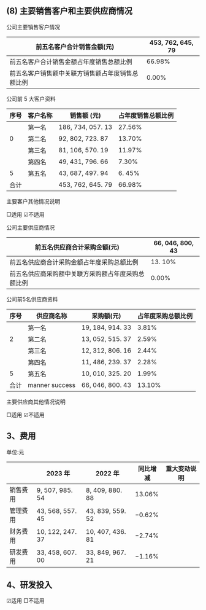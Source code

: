 ## (8) 主要销售客户和主要供应商情况

公司主要销售客户情况

| 前五名客户合计销售金额(元)           | 453, 762, 645, 79 |
|--------------------------|-------------------|
| 前五名客户合计销售金额占年度销售总额比例     | 66.98%            |
| 前五名客户销售额中关联方销售额占年度销售总额比例 | 0.00%             |

公司前 5 大客户资料

| 序号 | 客户名称 | 销售额 (元)           | 占年度销售总额比例 |
|----|------|-------------------|-----------|
|    | 第一名  | 186, 734, 057. 13 | 27.56%    |
| 0  | 第二名  | 92, 802, 723. 87  | 13.70%    |
|    | 第三名  | 81, 106, 570. 19  | 11.97%    |
|    | 第四名  | 49, 431, 796. 66  | 7.30%     |
| 5  | 第五名  | 43, 687, 497. 94  | 6. 45%    |
| 合计 |      | 453, 762, 645. 79 | 66.98%    |

主要客户其他情况说明

□适用 ☑不适用

公司主要供应商情况

| 前五名供应商合计采购金额(元)           | 66, 046, 800, 43 |
|---------------------------|------------------|
| 前五名供应商合计采购金额占年度采购总额比例     | 13. 10%          |
| 前五名供应商采购额中关联方采购额占年度采购总额比例 | 0.00%            |

公司前5名供应商资料

| 序号 | 供应商名称          | 采购额(元)           | 占年度采购总额比例 |
|----|----------------|------------------|-----------|
|    | 第一名            | 19, 184, 914. 33 | 3.81%     |
| 2  | 第二名            | 13, 052, 515. 37 | 2.59%     |
|    | 第三名            | 12, 312, 806. 16 | 2.44%     |
|    | 第四名            | 11, 486, 239. 37 | 2.28%     |
| 5  | 第五名            | 10, 010, 325. 20 | 1.99%     |
| 合计 | manner success | 66, 046, 800. 43 | 13.10%    |

主要供应商其他情况说明

□适用 ☑不适用

## 3、费用

单位:元

|      | 2023 年           | 2022 年           | 同比增减      | 重大变动说明 |
|------|------------------|------------------|-----------|--------|
| 销售费用 | 9, 507, 985. 54  | 8, 409, 880. 88  | 13.06%    |        |
| 管理费用 | 43, 568, 557. 45 | 43, 839, 559. 52 | $-0.62\%$ |        |
| 财务费用 | 10, 122, 247. 37 | 10, 407, 436. 81 | $-2.74\%$ |        |
| 研发费用 | 33, 458, 607. 00 | 33, 849, 967. 21 | $-1.16\%$ |        |

## 4、研发投入

☑适用 □不适用